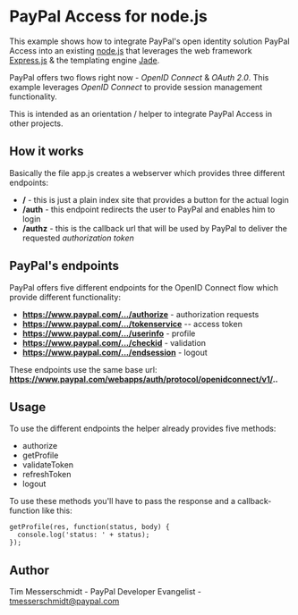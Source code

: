 PayPal Access for node.js
============

This example shows how to integrate PayPal's open identity solution PayPal Access into an existing [node.js](http://nodejs.org/) that leverages the web framework [Express.js](http://expressjs.com/) & the templating engine [Jade](http://jade-lang.com/).

PayPal offers two flows right now - *OpenID Connect* & *OAuth 2.0*. This example leverages *OpenID Connect* to provide session management functionality.

This is intended as an orientation / helper to integrate PayPal Access in other projects.


How it works
------------
Basically the file app.js creates a webserver which provides three different endpoints:

- **/** - this is just a plain index site that provides a button for the actual login
- **/auth** - this endpoint redirects the user to PayPal and enables him to login
- **/authz** - this is the callback url that will be used by PayPal to deliver the requested *authorization token*

PayPal's endpoints
-------------
PayPal offers five different endpoints for the OpenID Connect flow which provide different functionality:

- **https://www.paypal.com/.../authorize** - authorization requests
- **https://www.paypal.com/.../tokenservice** -- access token
- **https://www.paypal.com/.../userinfo** - profile
- **https://www.paypal.com/.../checkid** - validation
- **https://www.paypal.com/.../endsession** - logout

These endpoints use the same base url:
**https://www.paypal.com/webapps/auth/protocol/openidconnect/v1/..**

Usage
-----
To use the different endpoints the helper already provides five methods:

- authorize
- getProfile
- validateToken
- refreshToken
- logout

To use these methods you'll have to pass the response and a callback-function like this:

    getProfile(res, function(status, body) {
      console.log('status: ' + status);
    });

Author
-----
Tim Messerschmidt - PayPal Developer Evangelist - [tmesserschmidt@paypal.com](mailto:tmesserschmidt@paypal.com)
